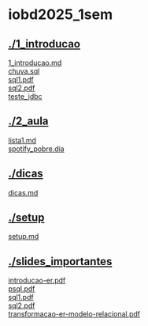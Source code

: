 # iobd2025_1sem <br>
## [./1_introducao](https://github.com/IgorAvilaPereira/iobd2025_1sem/tree/main/./1_introducao) <br>
[1_introducao.md](https://github.com/IgorAvilaPereira/iobd2025_1sem/blob/main/./1_introducao/1_introducao.md) <br>
[chuva.sql](https://github.com/IgorAvilaPereira/iobd2025_1sem/blob/main/./1_introducao/chuva.sql) <br>
[sql1.pdf](https://github.com/IgorAvilaPereira/iobd2025_1sem/blob/main/./1_introducao/sql1.pdf) <br>
[sql2.pdf](https://github.com/IgorAvilaPereira/iobd2025_1sem/blob/main/./1_introducao/sql2.pdf) <br>
[teste_jdbc](https://github.com/IgorAvilaPereira/iobd2025_1sem/blob/main/./1_introducao/teste_jdbc) <br>
## [./2_aula](https://github.com/IgorAvilaPereira/iobd2025_1sem/tree/main/./2_aula) <br>
[lista1.md](https://github.com/IgorAvilaPereira/iobd2025_1sem/blob/main/./2_aula/lista1.md) <br>
[spotify_pobre.dia](https://github.com/IgorAvilaPereira/iobd2025_1sem/blob/main/./2_aula/spotify_pobre.dia) <br>
## [./dicas](https://github.com/IgorAvilaPereira/iobd2025_1sem/tree/main/./dicas) <br>
[dicas.md](https://github.com/IgorAvilaPereira/iobd2025_1sem/blob/main/./dicas/dicas.md) <br>
## [./setup](https://github.com/IgorAvilaPereira/iobd2025_1sem/tree/main/./setup) <br>
[setup.md](https://github.com/IgorAvilaPereira/iobd2025_1sem/blob/main/./setup/setup.md) <br>
## [./slides_importantes](https://github.com/IgorAvilaPereira/iobd2025_1sem/tree/main/./slides_importantes) <br>
[introducao-er.pdf](https://github.com/IgorAvilaPereira/iobd2025_1sem/blob/main/./slides_importantes/introducao-er.pdf) <br>
[psql.pdf](https://github.com/IgorAvilaPereira/iobd2025_1sem/blob/main/./slides_importantes/psql.pdf) <br>
[sql1.pdf](https://github.com/IgorAvilaPereira/iobd2025_1sem/blob/main/./slides_importantes/sql1.pdf) <br>
[sql2.pdf](https://github.com/IgorAvilaPereira/iobd2025_1sem/blob/main/./slides_importantes/sql2.pdf) <br>
[transformacao-er-modelo-relacional.pdf](https://github.com/IgorAvilaPereira/iobd2025_1sem/blob/main/./slides_importantes/transformacao-er-modelo-relacional.pdf) <br>
